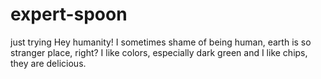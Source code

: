 # expert-spoon
just trying
Hey humanity!
I sometimes shame of being human, earth is so stranger place, right?
I like colors, especially dark green and I like chips, they are delicious.  

